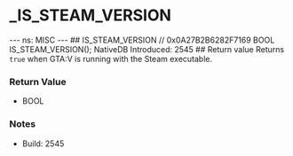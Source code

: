 # _IS_STEAM_VERSION

--- ns: MISC --- ## IS_STEAM_VERSION  // 0x0A27B2B6282F7169 BOOL IS_STEAM_VERSION();  NativeDB Introduced: 2545  ## Return value Returns `true` when GTA:V is running with the Steam executable.

### Return Value
* BOOL

### Notes
* Build: 2545

